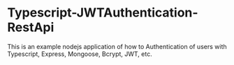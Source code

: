 # Typescript-JWTAuthentication-RestApi
This is an example nodejs application of how to Authentication of users with Typescript, Express, Mongoose, Bcrypt, JWT, etc.
